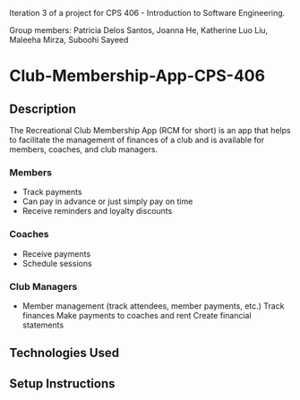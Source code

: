 Iteration 3 of a project for CPS 406 - Introduction to Software Engineering.

Group members: Patricia Delos Santos, Joanna He, Katherine Luo Liu, Maleeha Mirza, Suboohi Sayeed

# Club-Membership-App-CPS-406
## Description
The Recreational Club Membership App (RCM for short) is an app that helps to facilitate the management of finances of a club and is available for members, coaches, and club managers.

### Members
- Track payments
- Can pay in advance or just simply pay on time
- Receive reminders and loyalty discounts

### Coaches
- Receive payments
- Schedule sessions

### Club Managers
- Member management (track attendees, member payments, etc.)
Track finances
Make payments to coaches and rent
Create financial statements

## Technologies Used  

## Setup Instructions
